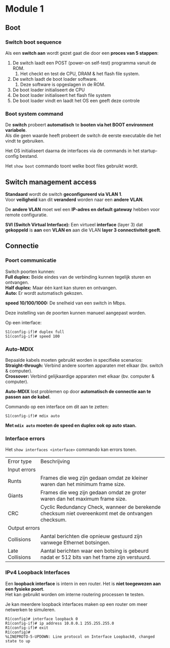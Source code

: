 # Module 1

## Boot

### Switch boot sequence

Als een **switch aan** wordt gezet gaat die door een **proces van 5 stappen**:
1. De switch laadt een POST (power-on self-test) programma vanuit de ROM.
    1. Het checkt en test de CPU, DRAM & het flash file system.
2. De switch laadt de boot loader software.
    1. Deze software is opgeslagen in de ROM.
3. De boot loader initialiseert de CPU
4. De boot loader initialiseert het flash file system
5. De boot loader vindt en laadt het OS een geeft deze controle


### Boot system command

De **switch** probeert **automatisch** te **booten via het BOOT environment variabele**.\
Als die geen waarde heeft probeert de switch de eerste executable die het vindt te gebruiken.

Het OS initialiseert daarna de interfaces via de commands in het startup-config bestand.

Het `show boot` commando toont welke boot files gebruikt wordt.

## Switch management access

**Standaard** wordt de switch **geconfigureerd via VLAN 1**.\
Voor **veiligheid** kan dit **veranderd** worden naar een **andere VLAN**.

De **andere VLAN** moet wel een **IP-adres en default gateway** hebben voor remote configuratie.

**SVI (Switch Virtual Interface):** Een virtueel **interface** (layer 3) dat **gekoppeld** is **aan** een **VLAN en** aan die VLAN
**layer 3 connectiviteit geeft**.

## Connectie

### Poort communicatie

Switch poorten kunnen:\
**Full duplex:** Beide eindes van de verbinding kunnen tegelijk sturen en ontvangen.\
**Half duplex:** Maar één kant kan sturen en ontvangen.\
**Auto:** Er wordt automatisch gekozen.

**speed 10/100/1000:** De snelheid van een switch in Mbps.

Deze instelling van de poorten kunnen manueel aangepast worden.

Op een interface:
```
S1(config-if)# duplex full
S1(config-if)# speed 100
```

### Auto-MDIX

Bepaalde kabels moeten gebruikt worden in specifieke scenarios:\
**Straight-through:** Verbind andere soorten apparaten met elkaar (bv. switch & computer).\
**Crossover:** Verbind gelijkaardige apparaten met elkaar (bv. computer & computer).

**Auto-MDIX** lost problemen op door **automatisch de connectie aan te passen aan de kabel**.

Commando op een interface om dit aan te zetten:
```
S1(config-if)# mdix auto
```

**Met `mdix auto` moeten de speed en duplex ook op auto staan.**

### Interface errors

Het `show interfaces <interface>` commando kan errors tonen.

<table>
    <tr>
        <td>Error type</td>
        <td>Beschrijving</td>
    </tr>
    <tr>
        <td colspan="2"><format style="bold">Input errors</format></td>
    </tr>
    <tr>
        <td>Runts</td>
        <td>Frames die weg zijn gedaan omdat ze kleiner waren dan het minimum frame size.</td>
    </tr>
    <tr>
        <td>Giants</td>
        <td>Frames die weg zijn gedaan omdat ze groter waren dan het maximum frame size.</td>
    </tr>
    <tr>
        <td>CRC</td>
        <td>Cyclic Redundancy Check, wanneer de berekende checksum niet overeenkomt met de ontvangen checksum.</td>
    </tr>
    <tr>
        <td colspan="2"><format style="bold">Output errors</format></td>
    </tr>
    <tr>
        <td>Collisions</td>
        <td>Aantal berichten die opnieuw gestuurd zijn vanwege Ethernet botsingen.</td>
    </tr>
    <tr>
        <td>Late Collisions</td>
        <td>Aantal berichten waar een botsing is gebeurd nadat er 512 bits van het frame zijn verstuurd.</td>
    </tr>
</table>

### IPv4 Loopback Interfaces

Een **loopback interface** is intern in een router. Het is **niet toegewezen aan een fysieke poort**.\
Het kan gebruikt worden om interne routering processen te testen.

Je kan meerdere loopback interfaces maken op een router om meer netwerken te simuleren.
```
R1(config)# interface loopback 0
R1(config-if)# ip address 10.0.0.1 255.255.255.0
R1(config-if)# exit
R1(config)#
%LINEPROTO-5-UPDOWN: Line protocol on Interface Loopback0, changed state to up
```
